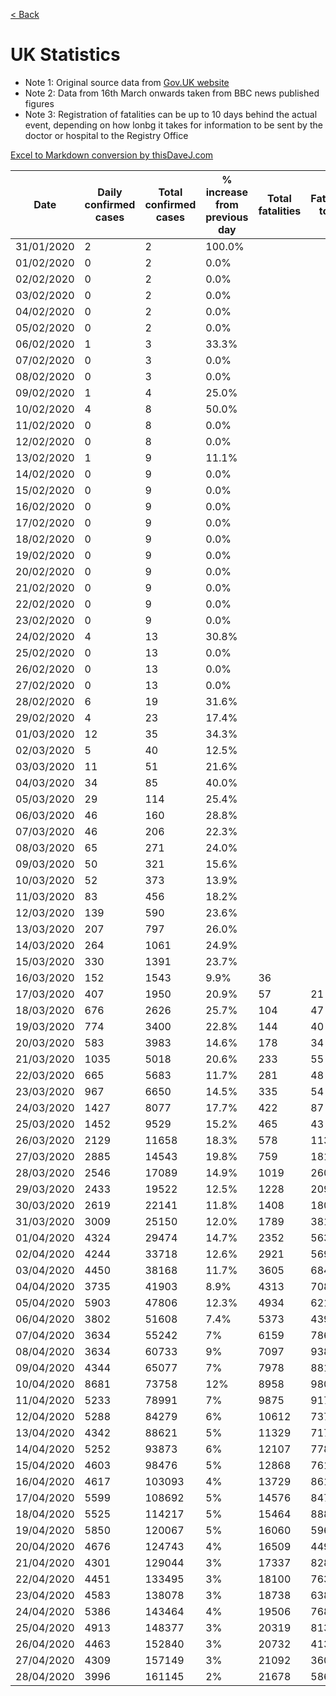 [< Back](/README.md)

# UK Statistics

- Note 1: Original source data from [Gov.UK website](https://www.gov.uk/government/publications/covid-19-track-coronavirus-cases)
- Note 2: Data from 16th March onwards taken from BBC news published figures
- Note 3: Registration of fatalities can be up to 10 days behind the actual event, depending on how lonbg it takes for information to be sent by the doctor or hospital to the Registry Office

[Excel to Markdown conversion by thisDaveJ.com](https://thisdavej.com/copy-table-in-excel-and-paste-as-a-markdown-table/)


| Date       | Daily confirmed cases | Total confirmed cases | % increase from previous day | Total fatalities | Fatalities today | % fatality rate today |
|------------|-----------------------|-----------------------|------------------------------|------------------|------------------|-----------------------|
| 31/01/2020 | 2                     | 2                     | 100.0%                       |                  |                  |                       |
| 01/02/2020 | 0                     | 2                     | 0.0%                         |                  |                  |                       |
| 02/02/2020 | 0                     | 2                     | 0.0%                         |                  |                  |                       |
| 03/02/2020 | 0                     | 2                     | 0.0%                         |                  |                  |                       |
| 04/02/2020 | 0                     | 2                     | 0.0%                         |                  |                  |                       |
| 05/02/2020 | 0                     | 2                     | 0.0%                         |                  |                  |                       |
| 06/02/2020 | 1                     | 3                     | 33.3%                        |                  |                  |                       |
| 07/02/2020 | 0                     | 3                     | 0.0%                         |                  |                  |                       |
| 08/02/2020 | 0                     | 3                     | 0.0%                         |                  |                  |                       |
| 09/02/2020 | 1                     | 4                     | 25.0%                        |                  |                  |                       |
| 10/02/2020 | 4                     | 8                     | 50.0%                        |                  |                  |                       |
| 11/02/2020 | 0                     | 8                     | 0.0%                         |                  |                  |                       |
| 12/02/2020 | 0                     | 8                     | 0.0%                         |                  |                  |                       |
| 13/02/2020 | 1                     | 9                     | 11.1%                        |                  |                  |                       |
| 14/02/2020 | 0                     | 9                     | 0.0%                         |                  |                  |                       |
| 15/02/2020 | 0                     | 9                     | 0.0%                         |                  |                  |                       |
| 16/02/2020 | 0                     | 9                     | 0.0%                         |                  |                  |                       |
| 17/02/2020 | 0                     | 9                     | 0.0%                         |                  |                  |                       |
| 18/02/2020 | 0                     | 9                     | 0.0%                         |                  |                  |                       |
| 19/02/2020 | 0                     | 9                     | 0.0%                         |                  |                  |                       |
| 20/02/2020 | 0                     | 9                     | 0.0%                         |                  |                  |                       |
| 21/02/2020 | 0                     | 9                     | 0.0%                         |                  |                  |                       |
| 22/02/2020 | 0                     | 9                     | 0.0%                         |                  |                  |                       |
| 23/02/2020 | 0                     | 9                     | 0.0%                         |                  |                  |                       |
| 24/02/2020 | 4                     | 13                    | 30.8%                        |                  |                  |                       |
| 25/02/2020 | 0                     | 13                    | 0.0%                         |                  |                  |                       |
| 26/02/2020 | 0                     | 13                    | 0.0%                         |                  |                  |                       |
| 27/02/2020 | 0                     | 13                    | 0.0%                         |                  |                  |                       |
| 28/02/2020 | 6                     | 19                    | 31.6%                        |                  |                  |                       |
| 29/02/2020 | 4                     | 23                    | 17.4%                        |                  |                  |                       |
| 01/03/2020 | 12                    | 35                    | 34.3%                        |                  |                  |                       |
| 02/03/2020 | 5                     | 40                    | 12.5%                        |                  |                  |                       |
| 03/03/2020 | 11                    | 51                    | 21.6%                        |                  |                  |                       |
| 04/03/2020 | 34                    | 85                    | 40.0%                        |                  |                  |                       |
| 05/03/2020 | 29                    | 114                   | 25.4%                        |                  |                  |                       |
| 06/03/2020 | 46                    | 160                   | 28.8%                        |                  |                  |                       |
| 07/03/2020 | 46                    | 206                   | 22.3%                        |                  |                  |                       |
| 08/03/2020 | 65                    | 271                   | 24.0%                        |                  |                  |                       |
| 09/03/2020 | 50                    | 321                   | 15.6%                        |                  |                  |                       |
| 10/03/2020 | 52                    | 373                   | 13.9%                        |                  |                  |                       |
| 11/03/2020 | 83                    | 456                   | 18.2%                        |                  |                  |                       |
| 12/03/2020 | 139                   | 590                   | 23.6%                        |                  |                  |                       |
| 13/03/2020 | 207                   | 797                   | 26.0%                        |                  |                  |                       |
| 14/03/2020 | 264                   | 1061                  | 24.9%                        |                  |                  |                       |
| 15/03/2020 | 330                   | 1391                  | 23.7%                        |                  |                  |                       |
| 16/03/2020 | 152                   | 1543                  | 9.9%                         | 36               |                  |                       |
| 17/03/2020 | 407                   | 1950                  | 20.9%                        | 57               | 21               | 2.9%                  |
| 18/03/2020 | 676                   | 2626                  | 25.7%                        | 104              | 47               | 4.0%                  |
| 19/03/2020 | 774                   | 3400                  | 22.8%                        | 144              | 40               | 4.2%                  |
| 20/03/2020 | 583                   | 3983                  | 14.6%                        | 178              | 34               | 4.5%                  |
| 21/03/2020 | 1035                  | 5018                  | 20.6%                        | 233              | 55               | 4.6%                  |
| 22/03/2020 | 665                   | 5683                  | 11.7%                        | 281              | 48               | 4.9%                  |
| 23/03/2020 | 967                   | 6650                  | 14.5%                        | 335              | 54               | 5.0%                  |
| 24/03/2020 | 1427                  | 8077                  | 17.7%                        | 422              | 87               | 5.2%                  |
| 25/03/2020 | 1452                  | 9529                  | 15.2%                        | 465              | 43               | 4.9%                  |
| 26/03/2020 | 2129                  | 11658                 | 18.3%                        | 578              | 113              | 5.0%                  |
| 27/03/2020 | 2885                  | 14543                 | 19.8%                        | 759              | 181              | 5.2%                  |
| 28/03/2020 | 2546                  | 17089                 | 14.9%                        | 1019             | 260              | 6.0%                  |
| 29/03/2020 | 2433                  | 19522                 | 12.5%                        | 1228             | 209              | 6.3%                  |
| 30/03/2020 | 2619                  | 22141                 | 11.8%                        | 1408             | 180              | 6.4%                  |
| 31/03/2020 | 3009                  | 25150                 | 12.0%                        | 1789             | 381              | 7.1%                  |
| 01/04/2020 | 4324                  | 29474                 | 14.7%                        | 2352             | 563              | 8.0%                  |
| 02/04/2020 | 4244                  | 33718                 | 12.6%                        | 2921             | 569              | 8.7%                  |
| 03/04/2020 | 4450                  | 38168                 | 11.7%                        | 3605             | 684              | 9.4%                  |
| 04/04/2020 | 3735                  | 41903                 | 8.9%                         | 4313             | 708              | 10.3%                 |
| 05/04/2020 | 5903                  | 47806                 | 12.3%                        | 4934             | 621              | 10.3%                 |
| 06/04/2020 | 3802                  | 51608                 | 7.4%                         | 5373             | 439              | 10.4%                 |
| 07/04/2020 | 3634                  | 55242                 | 7%                           | 6159             | 786              | 11.1%                 |
| 08/04/2020 | 3634                  | 60733                 | 9%                           | 7097             | 938              | 11.7%                 |
| 09/04/2020 | 4344                  | 65077                 | 7%                           | 7978             | 881              | 12.3%                 |
| 10/04/2020 | 8681                  | 73758                 | 12%                          | 8958             | 980              | 12.1%                 |
| 11/04/2020 | 5233                  | 78991                 | 7%                           | 9875             | 917              | 12.5%                 |
| 12/04/2020 | 5288                  | 84279                 | 6%                           | 10612            | 737              | 12.6%                 |
| 13/04/2020 | 4342                  | 88621                 | 5%                           | 11329            | 717              | 12.8%                 |
| 14/04/2020 | 5252                  | 93873                 | 6%                           | 12107            | 778              | 12.9%                 |
| 15/04/2020 | 4603                  | 98476                 | 5%                           | 12868            | 761              | 13.1%                 |
| 16/04/2020 | 4617                  | 103093                | 4%                           | 13729            | 861              | 13.3%                 |
| 17/04/2020 | 5599                  | 108692                | 5%                           | 14576            | 847              | 13.4%                 |
| 18/04/2020 | 5525                  | 114217                | 5%                           | 15464            | 888              | 13.5%                 |
| 19/04/2020 | 5850                  | 120067                | 5%                           | 16060            | 596              | 13.4%                 | 
| 20/04/2020 | 4676                  | 124743                | 4%                           | 16509            | 449              | 13.2%                 | 
| 21/04/2020 | 4301                  | 129044                | 3%                           | 17337            | 828              | 13.4%                 | 
| 22/04/2020 | 4451                  | 133495                | 3%                           | 18100            | 763              | 13.6%                 | 
| 23/04/2020 | 4583                  | 138078                | 3%                           | 18738            | 638              | 13.6%                 | 
| 24/04/2020 | 5386                  | 143464                | 4%                           | 19506            | 768              | 13.6%                 | 
| 25/04/2020 | 4913                  | 148377                | 3%                           | 20319            | 813              | 13.7%                 | 
| 26/04/2020 | 4463                  | 152840                | 3%                           | 20732            | 413              | 13.6%                 | 
| 27/04/2020 | 4309                  | 157149                | 3%                           | 21092            | 360              | 13.4%                 | 
| 28/04/2020 | 3996                  | 161145                | 2%                           | 21678            | 586              | 13.5%                 | 
